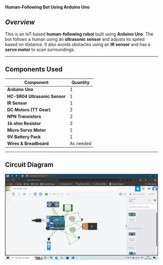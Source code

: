 **Human-Following Bot Using Arduino Uno**

## *Overview*
This is an IoT-based **human-following robot** built using **Arduino Uno**. The bot follows a human using an **ultrasonic sensor** and adjusts its speed based on distance. It also avoids obstacles using an **IR sensor** and has a **servo motor** to scan surroundings. 

---

## **Components Used**
| **Component**             | **Quantity** |
|----------------------|----------|
| **Arduino Uno**         | 1        |
| **HC-SR04 Ultrasonic Sensor** | 1        |
| **IR Sensor**           | 1        |
| **DC Motors (TT Gear)** | 2        |
| **NPN Transistors**     | 2        |
| **1k ohm Resistor**      | 2        |
| **Micro Servo Motor**   | 1        |
| **9V Battery Pack**     | 1        |
| **Wires & Breadboard**  | As needed |

---


## Circuit Diagram  
![Circuit Diagram](assets/circuit_diagram.png)




